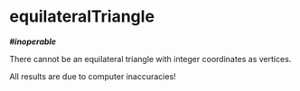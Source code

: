 # equilateralTriangle
***#inoperable***

There cannot be an equilateral triangle with integer coordinates as vertices.

All results are due to computer inaccuracies!
